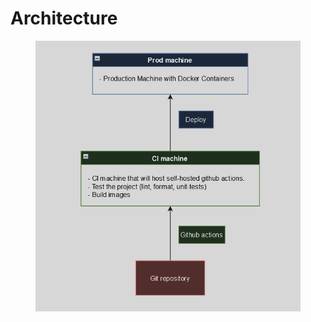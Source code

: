 # Architecture

<figure><img src="../../.gitbook/assets/CI_schema(1) (1).png" alt=""><figcaption></figcaption></figure>
